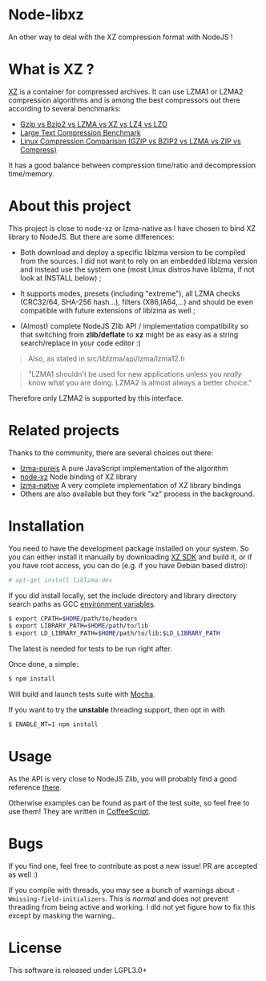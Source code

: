Node-libxz
==========

An other way to deal with the XZ compression format with NodeJS !

# What is XZ ?

[XZ](http://tukaani.org/xz/xz-file-format.txt) is a container for compressed
archives. It can use LZMA1 or LZMA2 compression algorithms and is among the best
compressors out there according to several benchmarks:
* [Gzip vs Bzip2 vs LZMA vs XZ vs LZ4 vs LZO](http://pokecraft.first-world.info/wiki/Quick_Benchmark:_Gzip_vs_Bzip2_vs_LZMA_vs_XZ_vs_LZ4_vs_LZO)
* [Large Text Compression Benchmark](http://mattmahoney.net/dc/text.html#2118)
* [Linux Compression Comparison (GZIP vs BZIP2 vs LZMA vs ZIP vs Compress)](http://bashitout.com/2009/08/30/Linux-Compression-Comparison-GZIP-vs-BZIP2-vs-LZMA-vs-ZIP-vs-Compress.html)

It has a good balance between compression time/ratio and decompression time/memory.

# About this project

This project is close to node-xz or lzma-native as I have chosen to bind XZ library to NodeJS.
But there are some differences:

* Both download and deploy a specific liblzma version to be compiled from the sources.
I did not want to rely on an embedded liblzma version and instead use the system
one (most Linux distros have liblzma, if not look at INSTALL below) ;

* It supports modes, presets (including "extreme"), all LZMA checks (CRC32/64, SHA-256 hash...),
filters (X86,IA64,...) and should be even compatible with future extensions of liblzma as well ;

* (Almost) complete NodeJS Zlib API / implementation compatibility so that switching
from __zlib/deflate__ to __xz__ might be as easy as a string search/replace in your code editor :)

> Also, as stated in src/liblzma/api/lzma/lzma12.h

> "LZMA1 shouldn't be used for new applications unless you _really_ know
> what you are doing. LZMA2 is almost always a better choice."

Therefore only LZMA2 is supported by this interface.

# Related projects

Thanks to the community, there are several choices out there:
* [lzma-purejs](https://github.com/cscott/lzma-purejs)
A pure JavaScript implementation of the algorithm
* [node-xz](https://github.com/robey/node-xz)
Node binding of XZ library
* [lzma-native](https://github.com/addaleax/lzma-native)
A very complete implementation of XZ library bindings
* Others are also available but they fork "xz" process in the background.

# Installation

You need to have the development package installed on your system. So you can
either install it manually by downloading [XZ SDK](http://tukaani.org/xz/) and
build it, or if you have root access, you can do (e.g. if you have Debian based distro):

``` bash
# apt-get install liblzma-dev
```

If you did install locally, set the include directory and library directory search paths
as GCC [environment variables](https://gcc.gnu.org/onlinedocs/gcc/Environment-Variables.html).

``` bash
$ export CPATH=$HOME/path/to/headers
$ export LIBRARY_PATH=$HOME/path/to/lib
$ export LD_LIBRARY_PATH=$HOME/path/to/lib:$LD_LIBRARY_PATH
```

The latest is needed for tests to be run right after.

Once done, a simple:

``` bash
$ npm install
```

Will build and launch tests suite with [Mocha](https://github.com/visionmedia/mocha).

If you want to try the __unstable__ threading support, then opt in with

``` bash
$ ENABLE_MT=1 npm install
```

# Usage

As the API is very close to NodeJS Zlib, you will probably find a good reference
[there](www.nodejs.org/api/zlib.html).

Otherwise examples can be found as part of the test suite, so feel free to use them!
They are written in [CoffeeScript](http://www.coffeesscript.org).

# Bugs

If you find one, feel free to contribute as post a new issue!
PR are accepted as well :)

If you compile with threads, you may see a bunch of warnings about `-Wmissing-field-initializers`.
This is _normal_ and does not prevent threading from being active and working.
I did not yet figure how to fix this except by masking the warning..

# License

This software is released under LGPL3.0+
